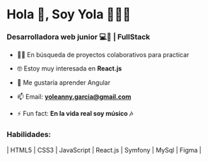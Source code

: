 <h1 align="left">Hola 👋, Soy Yola 🙋🏻‍♀️</h1>
<h3 align="left">Desarrolladora web junior 💻🌱 | FullStack</h3>

- 🤝🏻 En búsqueda de proyectos colaborativos para practicar

- 🤓 Estoy muy interesada en **React.js**

- 🤩 Me gustaría aprender Angular

- 📫 Email: **yoleanny.garcia@gmail.com**

- ⚡ Fun fact: **En la vida real soy músico 🎶**

<h3 align="left">Habilidades:</h3>

<p align="left">| HTML5 | CSS3 | JavaScript | React.js | Symfony | MySql | Figma |</p>

